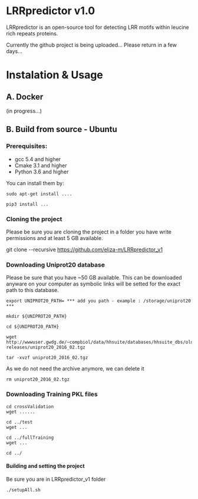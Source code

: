 # LRRpredictor v1.0

LRRpredictor is an open-source tool for detecting LRR motifs within leucine rich repeats proteins.

Currently the github project is being uploaded... Please return in a few days...

# Instalation & Usage

## A. Docker 
(in progress...)

## B. Build from source - Ubuntu 
### Prerequisites:
* gcc 5.4 and higher
* Cmake 3.1 and higher
* Python 3.6 and higher

You can install them by:

	sudo apt-get install ....
	
	pip3 install ...

### Cloning the project
Please be sure you are cloning the project in a folder you have write permissions and at least 5 GB available.

  git clone --recursive https://github.com/eliza-m/LRRpredictor_v1
  
### Downloading Uniprot20 database
Please be sure that you have ~50 GB available. This can be downloaded anyware on your computer as symbolic links will be setted for the exact path to this database.

	export UNIPROT20_PATH= *** add you path - example : /storage/uniprot20 ***
	
	mkdir ${UNIPROT20_PATH}
	
	cd ${UNIPROT20_PATH}
	
	wget http://wwwuser.gwdg.de/~compbiol/data/hhsuite/databases/hhsuite_dbs/old-releases/uniprot20_2016_02.tgz
	
	tar -xvzf uniprot20_2016_02.tgz
  
As we do not need the archive anymore, we can delete it

	rm uniprot20_2016_02.tgz

### Downloading Training PKL files 

	cd crossValidation
	wget ......
  
	cd ../test
	wget ...
  
	cd ../fullTraining
	wget ...
  
	cd ../
  
#### Building and setting the project

Be sure you are in LRRpredictor_v1 folder

	./setupAll.sh
  


